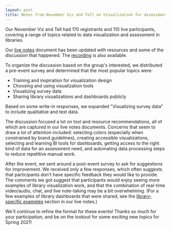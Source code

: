 ```yaml
---
layout: post
title: Notes from November Viz and Tell on Visualization for Assessment
---
```

Our November Viz and Tell had 170 registrants and 110 live participants, covering a range of topics related to data visualization and assessment in libraries.

Our [live notes](http://bit.ly/VizTellAssess) document has been updated with resources and some of the discussion that happened. The [recording](https://youtu.be/dMH69mrQp48) is also available.

To organize the discussion based on the group's interested, we distributed a pre-event survey and determined that the most popular topics were:

* Training and inspiration for visualization design
* Choosing and using visualization tools
* Visualizing survey data
* Sharing library visualizations and dashboards publicly

Based on some write-in responses, we expanded "Visualizing survey data" to include qualitative and text data.

The discussion focused a lot on tool and resource recommendations, all of which are captured in our live notes documents. Concerns that seem to draw a lot of attention included: selecting colors (especially when constrained by brand guidelines), creating accessible visualizations, selecting and learning BI tools for dashboards, getting access to the right kind of data for an assessment need, and automating data processing steps to reduce repetitive manual work.

After the event, we sent around a post-event survey to ask for suggestions for improvement. We received only a few responses, which often suggests that participants don't have specific feedback they would like to provide. The comments we got suggest that participants would enjoy seeing more examples of library visualization work, and that the combination of real-time video/audio, chat, and live note-taking may be a bit overwhelming. (For a few examples of library dashboards that were shared, see the [library-specific examples](https://docs.google.com/document/d/1390ygf4ud2xwkbt9n8RmVJWog9KV8U81pidp8PvQgio/edit#heading=h.p2otjx35strx) section in our live notes.)

We'll continue to refine the format for these events! Thanks so much for your participation, and be on the lookout for some exciting new topics for Spring 2021!
